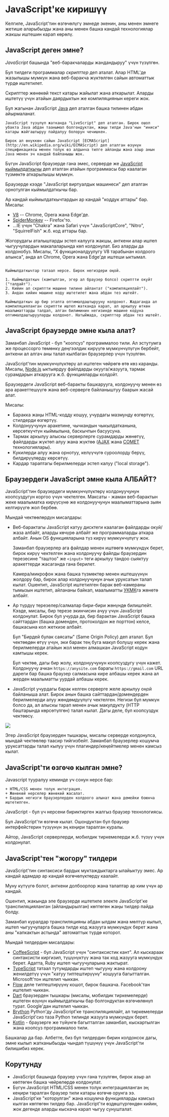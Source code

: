 # JavaScript'ке киришүү

Келгиле, JavaScript'тин өзгөчөлүгү эмнеде экенин, аны менен эмнеге жетише аларыбызды жана аны менен башка кандай технологиялар жакшы иштешин карап көрөлү.

## JavaScript деген эмне?

*JavaScript* башында "веб-баракчаларды жандандыруу" үчүн түзүлгөн.

Бул тилдеги программалар *скрипттер* деп аталат. Алар HTML'де жазылышы мүмкүн жана веб-баракча жүктөлгөн сайын автоматтык түрдө иштетилет.

Скрипттер жөнөкөй текст катары жайылат жана аткарылат. Аларды иштетүү үчүн атайын даярдыктын же компиляциянын кереги жок.

Бул жагынан JavaScript [Java](https://en.wikipedia.org/wiki/Java_(programming_language)) деп аталган башка тилинен абдан айырмаланат.

```smart header="Эмнеге ал <u>Java</u>Script деп аталат?"
JavaScript түзүлүп жатканда "LiveScript" деп аталган. Бирок ошол убакта Java абдан таанымал болгондуктан, жаңы тилди Java'нын "иниси" катары жайгаштыруу пайдалуу болорун чечишкен.

Бирок ал өнүккөн сайын JavaScript [ECMAScript](http://en.wikipedia.org/wiki/ECMAScript) деп аталган өзүнүн спецификациясы менен толук өз алдынча тилге айланды жана азыр анын Java менен эч кандай байланышы жок.
```

Бүгүн JavaScript браузерде гана эмес, серверде же [JavaScript кыймылдаткычы](https://en.wikipedia.org/wiki/JavaScript_engine) деп аталган атайын программасы бар каалаган түзмөктө аткарылышы мүмкүн.

Браузерде кээде "JavaScript виртуалдык машинеси" деп аталган орнотулган кыймылдаткычы бар.

Ар кандай кыймылдаткычтардын ар кандай "коддук аттары" бар. Мисалы:

- [V8](https://en.wikipedia.org/wiki/V8_(JavaScript_engine)) -- Chrome, Opera жана Edge'де.
- [SpiderMonkey](https://en.wikipedia.org/wiki/SpiderMonkey) -- Firefox'то.
- ...IE үчүн "Chakra" жана Safari үчүн "JavaScriptCore", "Nitro", "SquirrelFish" ж.б. код аттары бар.

Жогорудагы аталыштарды эстеп калууга жакшы, анткени алар иштеп чыгуучулардын макалаларында көп колдонулат. Биз аларды да колдонобуз. Мисалы, "X функционалдуулугу V8 тарабынан колдоого алынса", анда ал Chrome, Opera жана Edge'де иштеши ыктымал.

```smart header="Кыймылдаткычтар кантип иштейт?"

Кыймылдаткычтар татаал нерсе. Бирок негиздери оңой.

1. Кыймылдаткыч (камтылган, эгер ал браузер болсо) скриптти окуйт ("талдайт").
2. Кийин ал скриптти машине тилине айлантат ("компиляциялайт").
3. Андан кийин машине коду иштетилет жана абдан тез иштейт.

Кыймылдаткыч ар бир этапта оптималдаштырууну колдонот. Жадаганда ал компиляцияланган скриптти иштеп жатканда карап, ал аркылуу өткөн маалыматтарды талдап, алган билиминин негизинде машине кодуна оптималдаштырууларды колдонот. Натыйжада, скрипттер абдан тез иштейт.
```

## JavaScript браузерде эмне кыла алат?

Заманбап JavaScript - бул "коопсуз" программалоо тили. Ал эстутумга же процессорго төмөнкү деңгээлдик кирүүгө мүмкүнчүлүгүн бербейт, анткени ал алгач аны талап кылбаган браузерлер үчүн түзүлгөн.

JavaScript'тин мүмкүнчүлүктөрү ал иштеген чөйрөгө өтө көз каранды. Мисалы, [Node.js](https://wikipedia.org/wiki/Node.js) ыктыярдуу файлдарды окууга/жазууга, тармак сурамдарын аткарууга ж.б. функцияларды колдойт.

Браузердеги JavaScript веб-баракты башкарууга, колдонуучу менен өз ара аракеттешүүгө жана веб-серверге байланыштуу баарын жасай алат.

Мисалы:

- Баракка жаңы HTML-кодду кошуу, учурдагы мазмунду өзгөртүү, стилдерди өзгөртүү.
- Колдонуучунун аракетине, чычкандын чыкылдатканына, көрсөткүчтүн кыймылына, баскычтын басуусуна.
- Тармак аркылуу алыскы серверлерге сурамдарды жөнөтүү, файлдарды жүктөп алуу жана жүктөө ([AJAX](https://en.wikipedia.org/wiki/Ajax_(programming)) жана [COMET](https://en.wikipedia.org/wiki/Comet_(программалоо)) технологиялары).
- Кукилерди алуу жана орнотуу, келүүчүгө суроолорду берүү, билдирүүлөрдү көрсөтүү.
- Кардар тараптагы берилмелерди эстеп калуу ("local storage").

## Браузердеги JavaScript эмне кыла АЛБАЙТ?

JavaScript'тин браузердеги мүмкүнчүлүктөрү колдонуучунун коопсуздугун коргоо үчүн чектелген. Максаты - жаман веб-барактын жеке маалыматка кирүүсүнө же колдонуучунун маалыматтарына зыян келтирүүгө жол бербөө.

Мындай чектөөлөрдүн мисалдары:

- Веб-барактагы JavaScript катуу дисктеги каалаган файлдарды окуй/жаза албайт, аларды көчүрө албайт же программаларды аткара албайт. Анын OS функцияларына түз кирүү мүмкүнчүлүгү жок.

    Заманбап браузерлер ага файлдар менен иштөөгө мүмкүндүк берет, бирок кирүү чектелген жана колдонуучу файлды браузердин терезесине "таштоо" же `<input>` теги аркылуу тандоо сыяктуу аракеттерди жасаганда гана берилет.
    
    Камера/микрофон жана башка түзмөктөр менен иштешүүнүн жолдору бар, бирок алар колдонуучунун ачык уруксатын талап кылат. Ошентип, JavaScript иштетилген барак веб-камераны тымызын иштетип, айлананы байкап, маалыматты [УКМК](https://en.wikipedia.org/wiki/State_Committee_for_National_Security_(Kyrgyzstan))га жөнөтө албайт.
    
- Ар түрдүү терезелер/салмалар бири-бири жөнүндө билишпейт. Кээде, мисалы, бир терезе экинчисин ачуу үчүн JavaScript колдонулат. Бирок бул учурда да, бир барактан JavaScript башка сайттардан (башка доменден, протоколдон же порттон) келсе, башкасына кол жеткизе албайт.

    Бул "Бирдей булак саясаты" (Same Origin Policy) деп аталат. Бул чектөөдөн өтүү үчүн, эки барак тең буга макул болушу керек жана берилмелерди атайын жол менен алмашкан JavaScript кодун камтышы керек.

    Бул чектөө, дагы бир жолу, колдонуучунун коопсуздугу үчүн кажет. Колдонуучу ачкан `https://anysite.com` барагы `https://gmail.com` URL дареги бар башка браузер салмасына кире албашы керек жана ал жерден маалыматты уурдай албашы керек.

- JavaScript учурдагы барак келген серверге желе аркылуу оңой байланыша алат. Бирок анын башка сайттардан/домендерден берилмелерди алуу жөндөмдүүлүгү чектелген. Негизи бул мүмкүн болсо да, ал алыскы тарап менен ачык макулдукту (HTTP баштарында көрсөтүлгөн) талап кылат. Дагы деле, бул коопсуздук чектөөсү.

![](limitations.svg)

Эгер JavaScript браузерден тышкары, мисалы серверде колдонулса, мындай чектөөлөр таасир тийгизбейт. Заманбап браузерлер кошумча уруксаттарды талап кылуу үчүн плагиндер/кеңейтмелер менен камсыз кылат.

## JavaScript'ти өзгөчө кылган эмне?

Javascript тууралуу кеминде *үч* сонун нерсе бар:

```compare
+ HTML/CSS менен толук интеграция.
+ Жөнөкөй нерселер жөнөкөй жасалат.
+ Бардык негизги браузерлерден колдоого алынат жана демейки боюнча иштетилген.
```
JavaScript - бул үч нерсени бириктирген жалгыз браузер технологиясы.

Бул JavaScript'ти өзгөчө кылат. Ошондуктан бул браузер интерфейстерин түзүүнүн эң кеңири таралган куралы.

Айтор, JavaScript серверлерди, мобилдик тиркемелерди ж.б. түзүү үчүн колдонулат.

## JavaScript'тен "жогору" тилдери

JavaScript'тин синтаксиси бардык муктаждыктарга ылайыктуу эмес. Ар кандай адамдар ар кандай өзгөчөлүктөрдү каалайт.

Муну күтүүгө болот, анткени долбоорлор жана талаптар ар ким үчүн ар кандай.

Ошентип, жакында эле браузерде иштетиле электе JavaScript'ке транспиляцияланган (айландырылган) көптөгөн жаңы тилдер пайда болду.

Заманбап куралдар транспиляцияны абдан ылдам жана мөлтүр кылып, иштеп чыгуучуларга башка тилде код жазууга мүмкүндүк берет жана аны "капкактын астында" автоматтык түрдө которот.

Мындай тилдердин мисалдары:

- [CoffeeScript](https://coffeescript.org/) - бул JavaScript үчүн "синтаксистик кант". Ал кыскараак синтаксисти киргизип, түшүнүктүү жана так код жазууга мүмкүндүк берет. Адатта, Ruby иштеп чыгуучуларына жактырат.
- [TypeScript](https://www.typescriptlang.org/) татаал тутумдарды иштеп чыгууну жана колдоону женилдетүү үчүн "катуу типтештирүүнү" кошууга багытталган. Microsoft'тон иштелип чыккан.
- [Flow](https://flow.org/) деле типтештирүүнү кошот, бирок башкача. Facebook'тан иштелип чыккан.
- [Dart](https://www.dartlang.org/) браузерден тышкары (мисалы, мобилдик тиркемелерде) иштеген өзүнүн кыймылдаткычы бар болгондуктан өзгөчөлөнүп турат. Google'дан иштелип чыккан. 
- [Brython](https://brython.info/) Python'ду JavaScript'ке транспиляциялайт, ал тиркемелерди JavaScript'сиз таза Python тилинде жазууга мүмкүндүк берет.
- [Kotlin](https://kotlinlang.org/docs/reference/js-overview.html) - браузерге же түйүнгө багытталган заманбап, кыскартылган жана коопсуз программалоо тили.

Башкалар да бар. Албетте, биз бул тилдердин бирин колдонсок дагы, эмне кылып жатканыбызды чындап түшүнүү үчүн JavaScript'ти билишибиз керек.

## Корутунду

- JavaScript башында браузер үчүн гана түзүлгөн, бирок азыр ал көптөгөн башка чөйрөлөрдө колдонулат.
- Бүгүн JavaScript HTML/CSS менен толук интеграцияланган эң кеңири таралган браузер тили катары өзгөчө орунга ээ.
- JavaScript'ке "которулган" жана кошумча функцияларды камсыз кылган көптөгөн тилдер бар. JavaScript'ти өздөштүргөндөн кийин, жок дегенде аларды кыскача карап чыгуу сунушталат.
